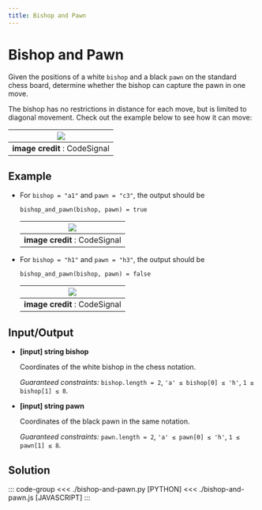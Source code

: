 ```yaml
---
title: Bishop and Pawn
---
```


# Bishop and Pawn

Given the positions of a white `bishop` and a black `pawn` on the standard chess board, determine whether the bishop can capture the pawn in one move.

The bishop has no restrictions in distance for each move, but is limited to diagonal movement. Check out the example below to see how it can move:

| ![](https://codesignal.s3.amazonaws.com/tasks/bishopAndPawn/img/bishop.jpg?_tm=1624426127191)
| :-:
| **image credit** : CodeSignal

## Example

- For `bishop = "a1"` and `pawn = "c3"`, the output should be

  ```:no-line-numbers
  bishop_and_pawn(bishop, pawn) = true
  ```

  | ![](https://codesignal.s3.amazonaws.com/tasks/bishopAndPawn/img/ex1.jpg?_tm=1624426127437) |
  | :----------------------------------------------------------------------------------------: |
  |                               **image credit** : CodeSignal                                |

- For `bishop = "h1"` and `pawn = "h3"`, the output should be

  ```:no-line-numbers
  bishop_and_pawn(bishop, pawn) = false
  ```

  | ![](https://codesignal.s3.amazonaws.com/tasks/bishopAndPawn/img/ex2.jpg?_tm=1624426127674) |
  | :----------------------------------------------------------------------------------------: |
  |                               **image credit** : CodeSignal                                |

## Input/Output

- **\[input\] string bishop**

  Coordinates of the white bishop in the chess notation.

  _Guaranteed constraints:_
  `bishop.length = 2`,
  `'a' ≤ bishop[0] ≤ 'h'`,
  `1 ≤ bishop[1] ≤ 8`.

- **\[input\] string pawn**

  Coordinates of the black pawn in the same notation.

  _Guaranteed constraints:_
  `pawn.length = 2`,
  `'a' ≤ pawn[0] ≤ 'h'`,
  `1 ≤ pawn[1] ≤ 8`.

## Solution

::: code-group
<<< ./bishop-and-pawn.py [PYTHON]
<<< ./bishop-and-pawn.js [JAVASCRIPT]
:::
